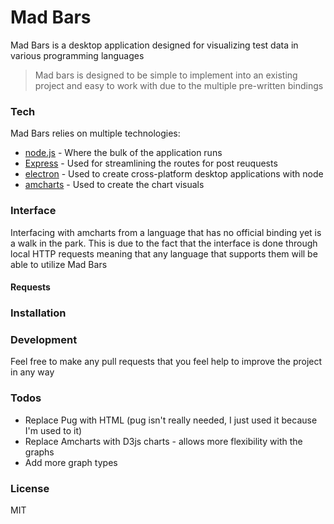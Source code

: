 # Mad Bars

Mad Bars is a desktop application designed for visualizing test data in various programming languages

> Mad bars is designed to be simple to implement into an existing project
> and easy to work with due to the multiple pre-written bindings

### Tech

Mad Bars relies on multiple technologies:

* [node.js] - Where the bulk of the application runs
* [Express] - Used for streamlining the routes for post reuquests
* [electron] - Used to create cross-platform desktop applications with node
* [amcharts] - Used to create the chart visuals

### Interface

Interfacing with amcharts from a language that has no official binding yet is a walk in the park. This is due to the fact that the interface is done through local HTTP requests meaning that any language that supports them will be able to utilize Mad Bars
#### Requests

### Installation

### Development

Feel free to make any pull requests that you feel help to improve the project in any way

### Todos

 - Replace Pug with HTML (pug isn't really needed, I just used it because I'm used to it) 
 - Replace Amcharts with D3js charts - allows more flexibility with the graphs
 - Add more graph types
 
### License

MIT


   [node.js]: <http://nodejs.org>
   [express]: <http://expressjs.com>
   [electron]: <http://electron.atom.io/>
   [amcharts]: <https://www.amcharts.com/>
